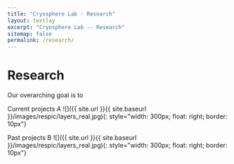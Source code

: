 ```yaml
---
title: "Cryosphere Lab - Research"
layout: textlay
excerpt: "Cryosphere Lab -- Research"
sitemap: false
permalink: /research/
---
```


# Research

Our overarching goal is to 

Current projects
A
![]({{ site.url }}{{ site.baseurl }}/images/respic/layers_real.jpg){: style="width: 300px; float: right; border: 10px"}

Past projects
B
![]({{ site.url }}{{ site.baseurl }}/images/respic/layers_real.jpg){: style="width: 300px; float: right; border: 10px"}

